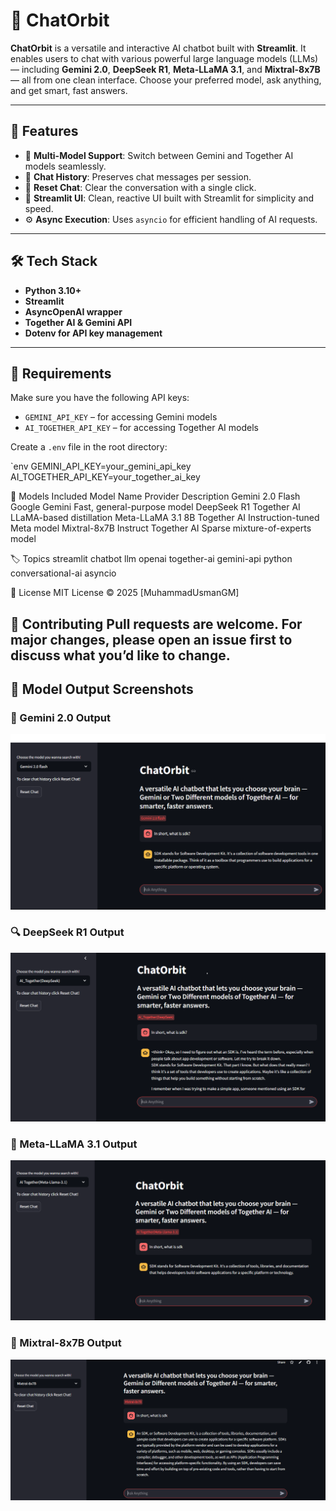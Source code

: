 # 💬 ChatOrbit

**ChatOrbit** is a versatile and interactive AI chatbot built with **Streamlit**. It enables users to chat with various powerful large language models (LLMs) — including **Gemini 2.0**, **DeepSeek R1**, **Meta-LLaMA 3.1**, and **Mixtral-8x7B** — all from one clean interface. Choose your preferred model, ask anything, and get smart, fast answers.

---

## 🚀 Features

- 🧠 **Multi-Model Support**: Switch between Gemini and Together AI models seamlessly.
- 💬 **Chat History**: Preserves chat messages per session.
- 🔁 **Reset Chat**: Clear the conversation with a single click.
- 🎨 **Streamlit UI**: Clean, reactive UI built with Streamlit for simplicity and speed.
- ⚙️ **Async Execution**: Uses `asyncio` for efficient handling of AI requests.

---

## 🛠️ Tech Stack

- **Python 3.10+**
- **Streamlit**
- **AsyncOpenAI wrapper**
- **Together AI & Gemini API**
- **Dotenv for API key management**

---

## 🔑 Requirements

Make sure you have the following API keys:

- `GEMINI_API_KEY` – for accessing Gemini models
- `AI_TOGETHER_API_KEY` – for accessing Together AI models

Create a `.env` file in the root directory:

`env
GEMINI_API_KEY=your_gemini_api_key
AI_TOGETHER_API_KEY=your_together_ai_key

🧪 Models Included
Model Name	Provider	Description
Gemini 2.0 Flash	Google Gemini	Fast, general-purpose model
DeepSeek R1	Together AI	LLaMA-based distillation
Meta-LLaMA 3.1 8B	Together AI	Instruction-tuned Meta model
Mixtral-8x7B Instruct	Together AI	Sparse mixture-of-experts model

🏷️ Topics
streamlit chatbot llm openai together-ai gemini-api python conversational-ai asyncio

📄 License
MIT License © 2025 [MuhammadUsmanGM]

🙌 Contributing
Pull requests are welcome. For major changes, please open an issue first to discuss what you’d like to change.
---

## 📸 Model Output Screenshots

### 🤖 Gemini 2.0 Output
![Gemini Output](Gemini%20Output.png)

### 🔍 DeepSeek R1 Output
![DeepSeek Output](DeepSeek%20Output.png)

### 🦙 Meta-LLaMA 3.1 Output
![Meta-Llama Output](Meta-Llama-3.1%20Output.png)

### 🔀 Mixtral-8x7B Output
![Mixtral Output](Mixtral7x8B%20Output.png)
